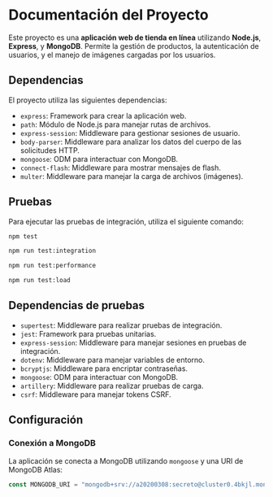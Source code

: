 # Documentación del Proyecto

Este proyecto es una **aplicación web de tienda en línea** utilizando **Node.js**, **Express**, y **MongoDB**. Permite la gestión de productos, la autenticación de usuarios, y el manejo de imágenes cargadas por los usuarios.

## Dependencias

El proyecto utiliza las siguientes dependencias:
- `express`: Framework para crear la aplicación web.
- `path`: Módulo de Node.js para manejar rutas de archivos.
- `express-session`: Middleware para gestionar sesiones de usuario.
- `body-parser`: Middleware para analizar los datos del cuerpo de las solicitudes HTTP.
- `mongoose`: ODM para interactuar con MongoDB.
- `connect-flash`: Middleware para mostrar mensajes de flash.
- `multer`: Middleware para manejar la carga de archivos (imágenes).

## Pruebas

Para ejecutar las pruebas de integración, utiliza el siguiente comando:

```bash
npm test
```
```bash
npm run test:integration
```
```bash
npm run test:performance
```
```bash
npm run test:load
```

## Dependencias de pruebas

- `supertest`: Middleware para realizar pruebas de integración.
- `jest`: Framework para pruebas unitarias.
- `express-session`: Middleware para manejar sesiones en pruebas de integración.
- `dotenv`: Middleware para manejar variables de entorno.
- `bcryptjs`: Middleware para encriptar contraseñas.
- `mongoose`: ODM para interactuar con MongoDB.
- `artillery`: Middleware para realizar pruebas de carga.
- `csrf`: Middleware para manejar tokens CSRF.

## Configuración

### Conexión a MongoDB

La aplicación se conecta a MongoDB utilizando `mongoose` y una URI de MongoDB Atlas:

```js
const MONGODB_URI = "mongodb+srv://a20200308:secreto@cluster0.4bkjl.mongodb.net/?retryWrites=true&w=majority&appName=Cluster0";
